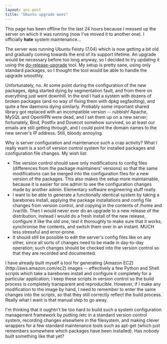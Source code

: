 ```yaml
---
layout: ync-post
title: "Ubuntu upgrade woes"
---
```


This page has been offline for the last 24 hours because I messed up the server on which it was
running (now I've moved it to another one). I officially **hate** system maintenance...

The server
was running Ubuntu Feisty (7.04) which is now getting a bit old and gradually coming towards the end
of its support lifetime. An upgrade would be necessary before too long anyway, so I decided to try
updating it using the
[do-release-upgrade](http://www.howtoforge.com/upgrade-ubuntu-7.04-server-to-7.10) tool. My setup is
pretty sane, using only standard packages, so I thought the tool would be able to handle the upgrade
smoothly.

Unfortunately, no. At some point during the configuration of the new packages, dpkg
started dying by segmentation fault, and from there on everything just went downhill. In the end I
had a system with dozens of broken packages (and no way of fixing them with dpkg segfaulting), and
quite a few daemons dying similarly. Probably some important shared library got replaced with an
incompatible version -- rubbish! Apache, MySQL and OpenVPN were dead, and I set them up on a new
server; fortunately, Bind, Postfix and Dovecot somehow survived, so at least our emails are still
getting through, and I could point the domain names to the new server's IP address. Still, bloody
annoying.

<p>Why is server configuration and maintenance such a crap activity? What I really want is a
sort of version control system for installed packages and configuration file changes. My wish
list:
<ul>
<li>The version control should save only modifications to config files (differences from
the package maintainers' versions) so that the same modifications can be merged into the
configuration files for a new version of the packages. This also makes the setup more maintainable,
because it is easier for one admin to see the configuration changes made by another admin.
Elementary software engineering stuff
really.</li>
<li>I want to be able to generate a functionally identical system by taking a barebones
install, applying the package installations and config file changes from version control, and
copying in the contents of /home and /var/lib. Then I would never ever do an upgrade to a new
release of the distribution; instead I would do a fresh install of the new release, configure it
like the old one, test it thoroughly to make sure that it works, synchronise the contents, and
switch them over in an instant. MUCH less stressful and
error-prone.</li>
<li>It should still be possible to edit the server's config files like on any
other, since all sorts of changes need to be made in day-to-day operation; such changes should be
checked into the version control so that they are recorded and documented.</li>
</ul>
I have already
built myself a tool for generating
[Amazon EC2](http://aws.amazon.com/ec2) images -- effectively a few Python and Shell scripts which
take a barebones install and configure it completely for a particular application; I keep these
scripts in version control so the build process is completely transparent and reproducible. However,
if I make any modification to the image by hand, I need to remember to enter the same changes into
the scripts, so that they still correctly reflect the build process. Really what I want is that
manual step to go away.</p>

I'm thinking that it oughtn't be too hard to build such a system
configuration management framework by putting /etc in a standard version control system, recording
changes elsewhere in the filesystem, and making clever wrappers for a few standard maintenance tools
such as apt-get (which just remembers somewhere which packages have been installed). Has nobody
built something like that yet?
